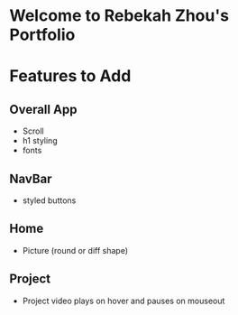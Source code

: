 # Welcome to Rebekah Zhou's Portfolio


# Features to Add

## Overall App
- Scroll 
- h1 styling
- fonts

## NavBar
- styled buttons

## Home 
- Picture (round or diff shape)

## Project
- Project video plays on hover and pauses on mouseout 
